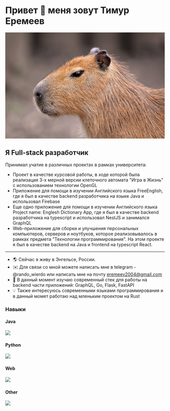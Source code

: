 Привет 👋 меня зовут Тимур Еремеев
======================================================================================================================================

<img src="./capi.jpeg" />

Я Full-stack разработчик
---------------------

Принимал учатие в различных проектах в рамках университета:
* Проект в качестве курсовой работы, в ходе которой была реализация 3-х мерной версии клеточного автомата "Игра в Жизнь" с использованием технологии OpenGL
* Приложение для помощи в изучении Английского языка FreeEnglish, где я был в качестве backend разработчика на языке Java и использовал Firebase
* Еще одно приложение для помощи в изучении Английского языка Project name: Englesh Dictionary App, где я был в качестве backend разработчика на typescript и использовал NestJS и занимался GraphQL
* Web-приложение для сборки и улучшения персональных компьютеров, серверов и ноутбуков, которое реализовывалось в рамках предмета "Технологии программирования". На этом проекте я был в качестве backend на Java и frontend на typescript React.

------------------------------------------------------------------------------------------------------------------------------------------------------------

* 🌎 Сейчас я живу в Энгельсе, России.
* ✉️ Для связи со мной можете написать мне в telegram - @rando_wierdo или написать мне на почту [eremeev2004@gmail.com](mailto:eremeevt2004@gmail.com)
* 🧠 В данный момент изучаю современный стек для работы на backend части приложений: GraphQL, Go, Flask, FastAPI
* 💡 Также интересуюсь современными языками программирования и в данный момет работаю над мленьким проектом на Rust

### Навыки
#### Java
<p align="left">
  <a href="https://skillicons.dev">
    <img src="https://skillicons.dev/icons?i=java,spring,selenium,firebase,gradle" />
  </a>
</p>

#### Python
<p align="left">
  <a href="https://skillicons.dev">
    <img src="https://skillicons.dev/icons?i=py,flask,django,fastapi,selenium" />
  </a>
</p>

#### Web
<p align="left">
  <a href="https://skillicons.dev">
    <img src="https://skillicons.dev/icons?i=react,express,nodejs,nestjs,nextjs,js,ts,graphql,mongodb,postgres,elasticsearch,grafana,prometheus" />
  </a>
</p>

#### Other
<p align="left">
  <a href="https://skillicons.dev">
    <img src="https://skillicons.dev/icons?i=docker,kafka,rabbitmq,bash,git,postman,rust,go,cmake" />
  </a>
</p>

